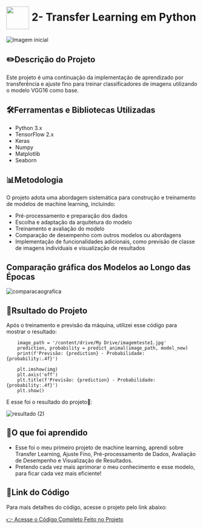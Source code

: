 <h1>
     <img align="center" width="60px" src="https://hermes.dio.me/lab_projects/badges/910385c0-bf47-4285-9cf1-c4b5b1022a59.png">
    <span>2- Transfer Learning em Python</span>
</h1>

![Imagem inicial](https://encrypted-tbn0.gstatic.com/images?q=tbn:ANd9GcQdBRrgpw7_rI5kkvM_zWtCiwf_kUEpvQKFfg&usqp=CAU)

## ✏️Descrição do Projeto

Este projeto é uma continuação da implementação de aprendizado por transferência e ajuste fino para treinar classificadores de imagens utilizando o modelo VGG16 como base. 

## 🛠️Ferramentas e Bibliotecas Utilizadas

- Python 3.x
- TensorFlow 2.x
- Keras
- Numpy
- Matplotlib
- Seaborn

## 📊Metodologia

O projeto adota uma abordagem sistemática para construção e treinamento de modelos de machine learning, incluindo:

- Pré-processamento e preparação dos dados
- Escolha e adaptação da arquitetura do modelo
- Treinamento e avaliação do modelo
- Comparação de desempenho com outros modelos ou abordagens
- Implementação de funcionalidades adicionais, como previsão de classe de imagens individuais e visualização de resultados

## Comparação gráfica dos Modelos ao Longo das Épocas

![comparacaografica](https://github.com/FernandaMancini/Formacao-Machine-Learning-Specialist/assets/108295414/c3b11231-f2db-4be5-9557-d652cda3e068)

## 🎉Rsultado do Projeto
Após o treinamento e previsão da máquina, utilizei esse código para mostrar o resultado:

        image_path = '/content/drive/My Drive/imagemteste1.jpg'
        prediction, probability = predict_animal(image_path, model_new)
        print(f'Previsão: {prediction} - Probabilidade: {probability:.4f}')

        plt.imshow(img)
        plt.axis('off')
        plt.title(f'Previsão: {prediction} - Probabilidade: {probability:.4f}')
        plt.show()

E esse foi o resultado do projeto🌟:

![resultado (2)](https://github.com/FernandaMancini/Formacao-Machine-Learning-Specialist/assets/108295414/417da355-fcd1-419b-83a4-4a99a6dc51c7)

## 🧠O que foi aprendido
- Esse foi o meu primeiro projeto de machine learning, aprendi sobre Transfer Learning, Ajuste Fino, Pré-processamento de Dados, Avaliação de Desempenho e Visualização de Resultados.
- Pretendo cada vez mais aprimorar o meu conhecimento e esse modelo, para ficar cada vez mais eficiente!

## 🔗Link do Código

Para mais detalhes do código, acesse o projeto pelo link abaixo:

[👉 Acesse o Código Completo Feito no Projeto](https://github.com/FernandaMancini/Formacao-Machine-Learning-Specialist/blob/main/Projetos/2-Transfer_Learning/Projeto_de_Transfer_Learning_em_Python.ipynb)
